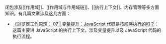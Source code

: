 
闭包涉及[[作用域]]、[[作用域与作用域链]]、[[执行上下文]]、内存管理等多方面知识。有几篇文章涉及这几方面：

- [《浏览器工作原理： 07 | 变量提升：JavaScript 代码是按顺序执行的吗？](https://time.geekbang.org/column/article/119046)：这篇主要讲 JavaScript 的执行上下文。涉及变量提升以及 JavaScript 代码的执行流程。
